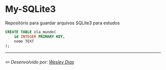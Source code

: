 # My-SQLite3
Repositório para guardar arquivos SQLite3 para estudos

```sql
CREATE TABLE ola_mundo(
    id INTEGER PRIMARY KEY,
    nome TEXT
);
```

---
###### ✏️ Desenvolvido por: [*Wesley Dias*](https://github.com/WeDias)
